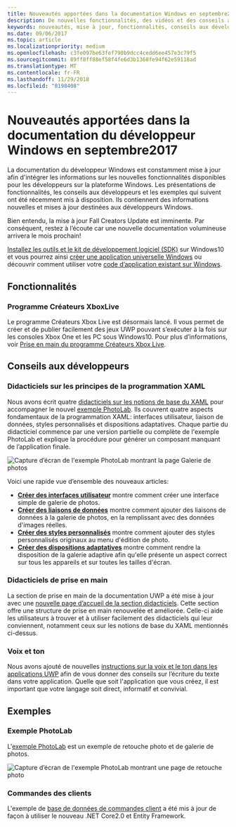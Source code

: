 ```yaml
---
title: Nouveautés apportées dans la documentation Windows en septembre2017 - Développer des applicationsUWP
description: De nouvelles fonctionnalités, des vidéos et des conseils aux développeurs ont été ajoutés à la documentation du développeur Windows10 en septembre2017.
keywords: nouveautés, mise à jour, fonctionnalités, conseils aux développeurs, Windows10, 1709
ms.date: 09/06/2017
ms.topic: article
ms.localizationpriority: medium
ms.openlocfilehash: c3fe097be63fef790b9dcc4cedd6ee457e3c79f5
ms.sourcegitcommit: 89ff8ff88ef58f4fe6d3b1368fe94f62e59118ad
ms.translationtype: MT
ms.contentlocale: fr-FR
ms.lasthandoff: 11/29/2018
ms.locfileid: "8198408"
---
```

# <a name="whats-new-in-the-windows-developer-docs-in-september-2017"></a>Nouveautés apportées dans la documentation du développeur Windows en septembre2017

La documentation du développeur Windows est constamment mise à jour afin d'intégrer les informations sur les nouvelles fonctionnalités disponibles pour les développeurs sur la plateforme Windows. Les présentations de fonctionnalités, les conseils aux développeurs et les exemples qui suivent ont été récemment mis à disposition. Ils contiennent des informations nouvelles et mises à jour destinées aux développeurs Windows.

Bien entendu, la mise à jour Fall Creators Update est imminente. Par conséquent, restez à l’écoute car une nouvelle documentation volumineuse arrivera le mois prochain!

[Installez les outils et le kit de développement logiciel (SDK)](http://go.microsoft.com/fwlink/?LinkId=821431) sur Windows10 et vous pourrez ainsi [créer une application universelle Windows](../get-started/your-first-app.md) ou découvrir comment utiliser votre [code d’application existant sur Windows](../porting/index.md).

## <a name="features"></a>Fonctionnalités

### <a name="xbox-live-creators-program"></a>Programme Créateurs XboxLive

Le programme Créateurs Xbox Live est désormais lancé. Il vous permet de créer et de publier facilement des jeux UWP pouvant s’exécuter à la fois sur les consoles Xbox One et les PC sous Windows10. Pour plus d’informations, voir [Prise en main du programme Créateurs Xbox Live](../xbox-live/get-started-with-creators/get-started-with-xbox-live-creators.md).

## <a name="developer-guidance"></a>Conseils aux développeurs

### <a name="xaml-basics-tutorials"></a>Didacticiels sur les principes de la programmation XAML

Nous avons écrit quatre [didacticiels sur les notions de base du XAML](https://docs.microsoft.com/en-us/windows/uwp/get-started/xaml-basics-intro) pour accompagner le nouvel [exemple PhotoLab](https://github.com/Microsoft/Windows-appsample-photo-lab). Ils couvrent quatre aspects fondamentaux de la programmation XAML: interfaces utilisateur, liaison de données, styles personnalisés et dispositions adaptatives. Chaque partie du didacticiel commence par une version partielle ou complète de l'exemple PhotoLab et explique la procédure pour générer un composant manquant de l’application finale. 

![Capture d’écran de l'exemple PhotoLab montrant la page Galerie de photos](images/PhotoLab-gallery-page.png)  

Voici une rapide vue d’ensemble des nouveaux articles:

+ [**Créer des interfaces utilisateur**](https://docs.microsoft.com/en-us/windows/uwp/get-started/xaml-basics-ui) montre comment créer une interface simple de galerie de photos.
+ [**Créer des liaisons de données**](https://docs.microsoft.com/en-us/windows/uwp/get-started/xaml-basics-data-binding) montre comment ajouter des liaisons de données à la galerie de photos, en la remplissant avec des données d'images réelles.
+ [**Créer des styles personnalisés**](https://docs.microsoft.com/en-us/windows/uwp/get-started/xaml-basics-style) montre comment ajouter des styles personnalisés originaux au menu d'édition de photo.
+ [**Créer des dispositions adaptatives**](https://docs.microsoft.com/en-us/windows/uwp/get-started/xaml-basics-adaptive-layout) montre comment rendre la disposition de la galerie adaptive afin qu'elle présente un aspect correct sur tous les appareils et sur toutes les tailles d'écran.

### <a name="get-started-tutorials"></a>Didacticiels de prise en main

La section de prise en main de la documentation UWP a été mise à jour avec une [nouvelle page d’accueil de la section didacticiels](https://docs.microsoft.com/windows/uwp/get-started/create-uwp-apps). Cette section offre une structure de prise en main renouvelée et améliorée. Celle-ci aide les utilisateurs à trouver et à utiliser facilement des didacticiels qui leur conviennent, notamment ceux sur les notions de base du XAML mentionnés ci-dessus.

### <a name="voice-and-tone"></a>Voix et ton

Nous avons ajouté de nouvelles [instructions sur la voix et le ton dans les applications UWP](https://docs.microsoft.com/windows/uwp/in-app-help/voice-and-tone) afin de vous donner des conseils sur l’écriture du texte dans votre application. Quelle que soit l'application que vous créez, il est important que votre langage soit direct, informatif et convivial.

## <a name="samples"></a>Exemples

### <a name="photolab-sample"></a>Exemple PhotoLab

L'[exemple PhotoLab](https://github.com/Microsoft/windows-appsample-photo-lab) est un exemple de retouche photo et de galerie de photos.

![Capture d’écran de l'exemple PhotoLab montrant une page de retouche photo](images/PhotoLab-editing-page.png)  

### <a name="customer-orders"></a>Commandes des clients

L'exemple de [base de données de commandes client](https://github.com/Microsoft/Windows-appsample-customers-orders-database) a été mis à jour de façon à utiliser le nouveau .NET Core2.0 et Entity Framework.